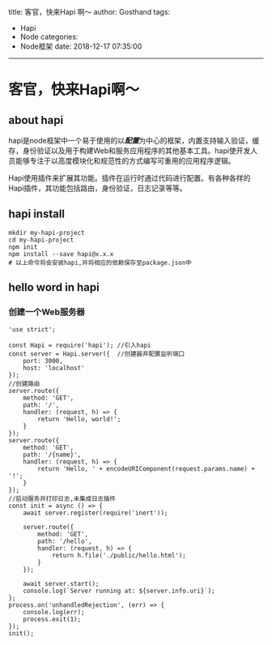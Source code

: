 title: 客官，快来Hapi 啊～
author: Gosthand
tags:
  - Hapi
  - Node
categories:
  - Node框架
date: 2018-12-17 07:35:00
---
# 客官，快来Hapi啊～

## about hapi
hapi是node框架中一个易于使用的以<b><i>配置</i></b>为中心的框架，内置支持输入验证，缓存，身份验证以及用于构建Web和服务应用程序的其他基本工具。hapi使开发人员能够专注于以高度模块化和规范性的方式编写可重用的应用程序逻辑。

Hapi使用插件来扩展其功能。插件在运行时通过代码进行配置。有各种各样的Hapi插件，其功能包括路由，身份验证，日志记录等等。

<!--more-->

## hapi install
```shell
mkdir my-hapi-project
cd my-hapi-project
npm init
npm install --save hapi@x.x.x
# 以上命令将会安装hapi,并将相应的依赖保存至package.json中
```

## hello word in hapi
### 创建一个Web服务器
```node
'use strict';

const Hapi = require('hapi'); //引入hapi
const server = Hapi.server({  //创建器并配置监听端口
    port: 3000,
    host: 'localhost'
});
//创建路由
server.route({
    method: 'GET',
    path: '/',
    handler: (request, h) => {
        return 'Hello, world!';
    }
});
server.route({
    method: 'GET',
    path: '/{name}',
    handler: (request, h) => {
        return 'Hello, ' + encodeURIComponent(request.params.name) + '!';
    }
});
//启动服务并打印日志,未集成日志插件
const init = async () => {
	await server.register(require('inert'));
    
    server.route({
        method: 'GET',
        path: '/hello',
        handler: (request, h) => {
            return h.file('./public/hello.html');
        }
    });
    
    await server.start();
    console.log(`Server running at: ${server.info.uri}`);
};
process.on('unhandledRejection', (err) => {
    console.log(err);
    process.exit(1);
});
init();
```